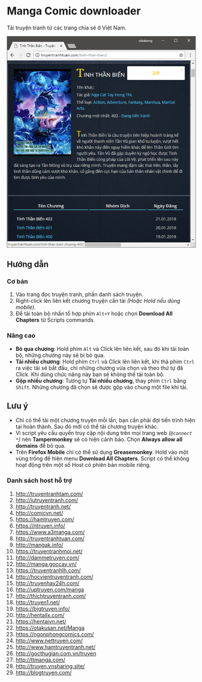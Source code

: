 # Manga Comic downloader

Tải truyện tranh từ các trang chia sẻ ở Việt Nam.

![manga comic downloader](screenshot/mangacomic.png)

## Hướng dẫn

### Cơ bản

1. Vào trang đọc truyện tranh, phần danh sách truyện.
1. Right-click lên liên kết chương truyện cần tải *(Hoặc Hold nếu dùng mobile)*.
1. Để tải toàn bộ nhấn tổ hợp phím `Alt+Y` hoặc chọn **Download All Chapters** từ Scripts commands.

### Nâng cao

- **Bỏ qua chương**: Hold phím `Alt` và Click lên liên kết, sau đó khi tải toàn bộ, những chương này sẽ bị bỏ qua.
- **Tải nhiều chương**: Hold phím `Ctrl` và Click lên liên kết, khi thả phím `Ctrl` ra việc tải sẽ bắt đầu, chỉ những chương vừa chọn và theo thứ tự đã Click. Khi dùng chức năng này bạn sẽ không thể tải toàn bộ.
- **Gộp nhiều chương**: Tương tự **Tải nhiều chương**, thay phím `Ctrl` bằng `Shift`. Những chương đã chọn sẽ được gộp vào chung một file khi tải.

## Lưu ý

- Chỉ có thể tải một chương truyện mỗi lần, bạn cần phải đợi tiến trình hiện tại hoàn thành. Sau đó mới có thể tải chương truyện khác.
- Vì script yêu cầu quyền truy cập nội dung trên mọi trang web *(`@connect *`)* nên **Tampermonkey** sẽ có hiện cảnh báo. Chọn **Always allow all domains** để bỏ qua.
- Trên **Firefox Mobile** chỉ có thể sử dụng **Greasemonkey**. Hold vào một vùng trống để hiện menu **Download All Chapters**. Script có thể không hoạt động trên một số Host có phiên bản mobile riêng.

### Danh sách host hỗ trợ

1. <http://truyentranhtam.com/>
1. <http://iutruyentranh.com/>
1. <http://truyentranh.net/>
1. <http://comicvn.net/>
1. <https://hamtruyen.com/>
1. <https://ntruyen.info/>
1. <https://www.a3manga.com/>
1. <http://truyentranhtuan.com/>
1. <http://mangak.info/>
1. <https://truyentranhmoi.net/>
1. <http://dammetruyen.com/>
1. <http://manga.goccay.vn/>
1. <https://truyentranhlh.com/>
1. <http://hocvientruyentranh.com/>
1. <http://truyenhay24h.com/>
1. <http://uptruyen.com/manga>
1. <http://thichtruyentranh.com/>
1. <http://truyen1.net/>
1. <https://bigtruyen.info/>
1. <http://hentailx.com/>
1. <https://hentaivn.net/>
1. <https://otakusan.net/Manga>
1. <https://ngonphongcomics.com/>
1. <http://www.nettruyen.com/>
1. <http://www.hamtruyentranh.net/>
1. <http://gocthugian.com.vn/truyen>
1. <http://ttmanga.com/>
1. <http://truyen.vnsharing.site/>
1. <http://blogtruyen.com/>
